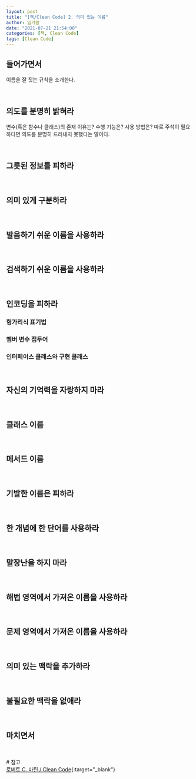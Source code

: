 ```yaml
---
layout: post
title: "[책/Clean Code] 2. 의미 있는 이름"
author: 임가람
date: "2021-07-21 21:54:00"
categories: [책, Clean Code]
tags: [Clean Code]
---
```


## 들어가면서
이름을 잘 짓는 규칙을 소개한다.

<br>

## 의도를 분명히 밝혀라
변수(혹은 함수나 클래스)의 존재 이유는? 수행 기능은? 사용 방법은? 따로 주석이 필요하다면 의도를 분명히 드러내지 못했다는 말이다.<br>


<br>

## 그릇된 정보를 피하라

<br>

## 의미 있게 구분하라

<br>

## 발음하기 쉬운 이름을 사용하라

<br>

## 검색하기 쉬운 이름을 사용하라

<br>

## 인코딩을 피하라


### 헝가리식 표기법


### 멤버 변수 접두어


### 인터페이스 클래스와 구현 클래스

<br>

## 자신의 기억력을 자랑하지 마라

<br>

## 클래스 이름

<br>

## 메서드 이름

<br>

## 기발한 이름은 피하라

<br>

## 한 개념에 한 단어를 사용하라

<br>

## 말장난을 하지 마라

<br>

## 해법 영역에서 가져온 이름을 사용하라

<br>

## 문제 영역에서 가져온 이름을 사용하라

<br>

## 의미 있는 맥락을 추가하라

<br>

## 불필요한 맥락을 없애라

<br>

## 마치면서

<br>

\# 참고<br>
[로버트 C. 마틴 / Clean Code](https://book.naver.com/bookdb/book_detail.nhn?bid=7390287){:target="_blank"}<br>